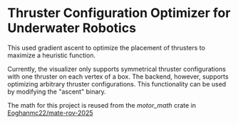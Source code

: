# Thruster Configuration Optimizer for Underwater Robotics

This used gradient ascent to optimize the placement of thrusters to maximize a heuristic function.

Currently, the visualizer only supports symmetrical thruster configurations with one thruster on each vertex of a box. The backend, however, supports optimizing arbitrary thruster configurations. This functionality can be used by modifying the "ascent" binary.

The math for this project is reused from the *motor_math* crate in [Eoghanmc22/mate-rov-2025](https://github.com/Eoghanmc22/mate-rov-2025/)

